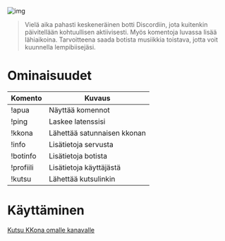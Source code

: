 ![img](https://imgur.com/fFSAYJU.png)

> Vielä aika pahasti keskeneräinen botti Discordiin, jota kuitenkin päivitellään kohtuullisen aktiivisesti.
> Myös komentoja luvassa lisää lähiaikoina. Tarvoitteena saada botista musiikkia toistava, jotta voit kuunnella lempibiisejäsi.

# Ominaisuudet

| Komento |  Kuvaus |
| --- | --- |
| !apua | Näyttää komennot |
| !ping | Laskee latenssisi |
| !kkona | Lähettää satunnaisen kkonan |
| !info | Lisätietoja servusta |
| !botinfo | Lisätietoja botista |
| !profiili | Lisätietoja käyttäjästä |
| !kutsu | Lähettää kutsulinkin |

# Käyttäminen

[Kutsu KKona omalle kanavalle](https://discordapp.com/api/oauth2/authorize?client_id=424343317854289943&permissions=8&scope=bot)
